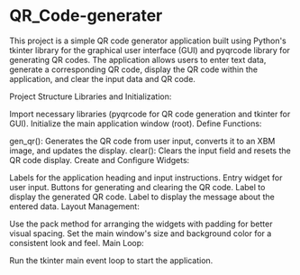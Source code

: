 # QR_Code-generater
This project is a simple QR code generator application built using Python's tkinter library for the graphical user interface (GUI) and pyqrcode library for generating QR codes. The application allows users to enter text data, generate a corresponding QR code, display the QR code within the application, and clear the input data and QR code.

Project Structure
Libraries and Initialization:

Import necessary libraries (pyqrcode for QR code generation and tkinter for GUI).
Initialize the main application window (root).
Define Functions:

gen_qr(): Generates the QR code from user input, converts it to an XBM image, and updates the display.
clear(): Clears the input field and resets the QR code display.
Create and Configure Widgets:

Labels for the application heading and input instructions.
Entry widget for user input.
Buttons for generating and clearing the QR code.
Label to display the generated QR code.
Label to display the message about the entered data.
Layout Management:

Use the pack method for arranging the widgets with padding for better visual spacing.
Set the main window's size and background color for a consistent look and feel.
Main Loop:

Run the tkinter main event loop to start the application.
